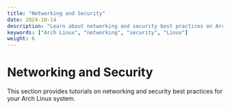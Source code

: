 ```yaml
---
title: "Networking and Security"
date: 2024-10-14
description: "Learn about networking and security best practices on Arch Linux."
keywords: ["Arch Linux", "networking", "security", "Linux"]
weight: 6
---
```


# Networking and Security

This section provides tutorials on networking and security best practices for your Arch Linux system.
